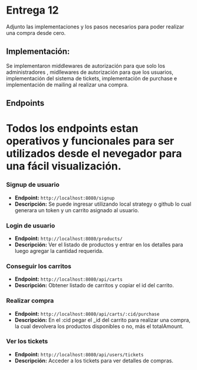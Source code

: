 # Entrega 12
Adjunto las implementaciones y los pasos necesarios para poder realizar una compra desde cero.

## Implementación:
Se implementaron middlewares de autorización para que solo los administradores , midllewares de autorización para que los usuarios, implementación del sistema de tickets, implementación de purchase e implementación de mailing al realizar una compra.

## Endpoints
# Todos los endpoints estan operativos y funcionales para ser utilizados desde el nevegador para una fácil visualización.

### Signup de usuario

- **Endpoint:** `http://localhost:8080/signup`
- **Descripción:** Se puede ingresar utilizando local strategy o github lo cual generara un token y un carrito asignado al usuario.

### Login de usuario

- **Endpoint:**  `http://localhost:8080/products/`
- **Descripción:** Ver el listado de productos y entrar en los detalles para luego agregar la cantidad requerida.

### Conseguir los carritos

- **Endpoint:**  `http://localhost:8080/api/carts`
- **Descripción:** Obtener listado de carritos y copiar el id del carrito.

### Realizar compra

- **Endpoint:**  `http://localhost:8080/api/carts/:cid/purchase`
- **Descripción:** En el :cid pegar el _id del carrito para realizar una compra, la cual devolvera los productos disponibles o no, más el totalAmount.

### Ver los tickets

- **Endpoint:**  `http://localhost:8080/api/users/tickets`
- **Descripción:** Acceder a los tickets para ver detalles de compras.






